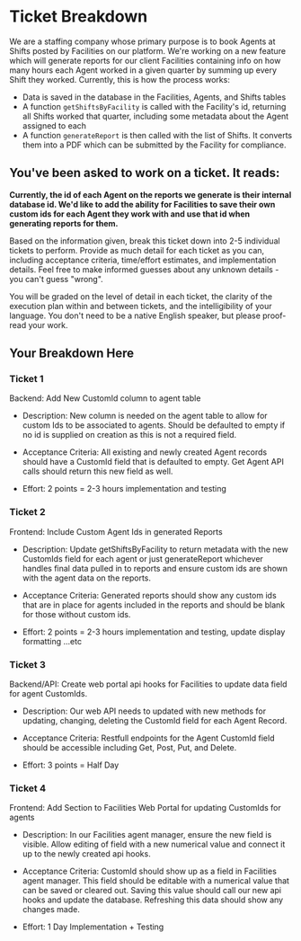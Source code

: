 # Ticket Breakdown

We are a staffing company whose primary purpose is to book Agents at Shifts posted by Facilities on our platform. We're working on a new feature which will generate reports for our client Facilities containing info on how many hours each Agent worked in a given quarter by summing up every Shift they worked. Currently, this is how the process works:

- Data is saved in the database in the Facilities, Agents, and Shifts tables
- A function `getShiftsByFacility` is called with the Facility's id, returning all Shifts worked that quarter, including some metadata about the Agent assigned to each
- A function `generateReport` is then called with the list of Shifts. It converts them into a PDF which can be submitted by the Facility for compliance.

## You've been asked to work on a ticket. It reads:

**Currently, the id of each Agent on the reports we generate is their internal database id. We'd like to add the ability for Facilities to save their own custom ids for each Agent they work with and use that id when generating reports for them.**

Based on the information given, break this ticket down into 2-5 individual tickets to perform. Provide as much detail for each ticket as you can, including acceptance criteria, time/effort estimates, and implementation details. Feel free to make informed guesses about any unknown details - you can't guess "wrong".

You will be graded on the level of detail in each ticket, the clarity of the execution plan within and between tickets, and the intelligibility of your language. You don't need to be a native English speaker, but please proof-read your work.

## Your Breakdown Here

### Ticket 1

Backend: Add New CustomId column to agent table

- Description: New column is needed on the agent table to allow for custom Ids to be associated to agents. Should be defaulted to empty if no id is supplied on creation as this is not a required field.

- Acceptance Criteria: All existing and newly created Agent records should have a CustomId field that is defaulted to empty. Get Agent API calls should return this new field as well.

- Effort: 2 points = 2-3 hours implementation and testing

### Ticket 2

Frontend: Include Custom Agent Ids in generated Reports

- Description: Update getShiftsByFacility to return metadata with the new CustomIds field for each agent or just generateReport whichever handles final data pulled in to reports and ensure custom ids are shown with the agent data on the reports.

- Acceptance Criteria: Generated reports should show any custom ids that are in place for agents included in the reports and should be blank for those without custom ids.

- Effort: 2 points = 2-3 hours implementation and testing, update display formatting ...etc

### Ticket 3

Backend/API: Create web portal api hooks for Facilities to update data field for agent CustomIds.

- Description: Our web API needs to updated with new methods for updating, changing, deleting the CustomId field for each Agent Record.

- Acceptance Criteria: Restfull endpoints for the Agent CustomId field should be accessible including Get, Post, Put, and Delete.

- Effort: 3 points = Half Day

### Ticket 4

Frontend: Add Section to Facilities Web Portal for updating CustomIds for agents

- Description: In our Facilities agent manager, ensure the new field is visible. Allow editing of field with a new numerical value and connect it up to the newly created api hooks.

- Acceptance Criteria: CustomId should show up as a field in Facilities agent manager. This field should be editable with a numerical value that can be saved or cleared out. Saving this value should call our new api hooks and update the database. Refreshing this data should show any changes made.

- Effort: 1 Day Implementation + Testing
